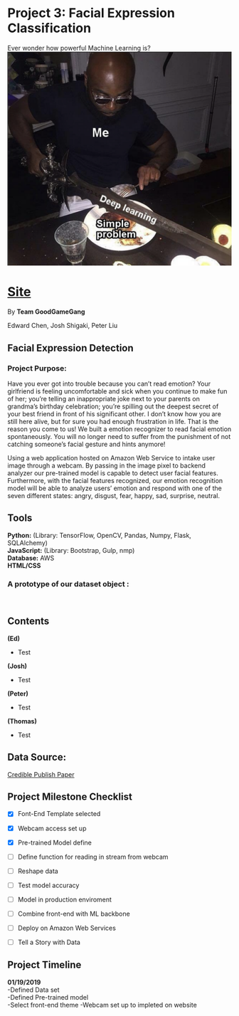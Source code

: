 # Project 3: Facial Expression Classification

Ever wonder how powerful Machine Learning is?
![alt text](https://raw.githubusercontent.com/Donthave1/goodgamegang/master/images/frostmournehunger.png)

# [Site]()

By **Team GoodGameGang**


Edward Chen, Josh Shigaki, Peter Liu  
  


## Facial Expression Detection

### Project Purpose: 
Have you ever got into trouble because you can’t read emotion? Your girlfriend is feeling uncomfortable and sick when you continue to make fun of her; you’re telling an inappropriate joke next to your parents on grandma’s birthday celebration; you’re spilling out the deepest secret of your best friend in front of his significant other. I don’t know how you are still here alive, but for sure you had enough frustration in life. That is the reason you come to us! We built a emotion recognizer to read facial emotion spontaneously. You will no longer need to suffer from the punishment of not catching someone’s facial gesture and hints anymore!

Using a web application hosted on Amazon Web Service to intake user image through a webcam. By passing in the image pixel to backend analyzer our pre-trained model is capable to detect user facial features. Furthermore, with the facial features recognized, our emotion recognition model will be able to analyze users’ emotion and respond with one of the seven different states: angry, disgust, fear, happy, sad, surprise, neutral.
 
## Tools
**Python:** (Library: TensorFlow, OpenCV, Pandas, Numpy, Flask, SQLAlchemy)  
**JavaScript:** (Library: Bootstrap, Gulp, nmp)   
**Database:** AWS  
**HTML/CSS** 

### A prototype of our dataset object :
	
``` 
 
```

## Contents

**(Ed)**  
- Test
  
**(Josh)**  
- Test  

**(Peter)**  
- Test

**(Thomas)**  
- Test  


## Data Source:
[Credible Publish Paper]()



## Project Milestone Checklist     
- [x] Font-End Template selected  
- [x] Webcam access set up  
- [x] Pre-trained Model define  
- [ ] Define function for reading in stream from webcam
- [ ] Reshape data
- [ ] Test model accuracy
- [ ] Model in production enviroment
- [ ] Combine front-end with ML backbone
- [ ] Deploy on Amazon Web Services
- [ ] Tell a Story with Data


## Project Timeline
**01/19/2019**  
	-Defined Data set  
	-Defined Pre-trained model  
	-Select front-end theme
	-Webcam set up to impleted on website  
	
	
